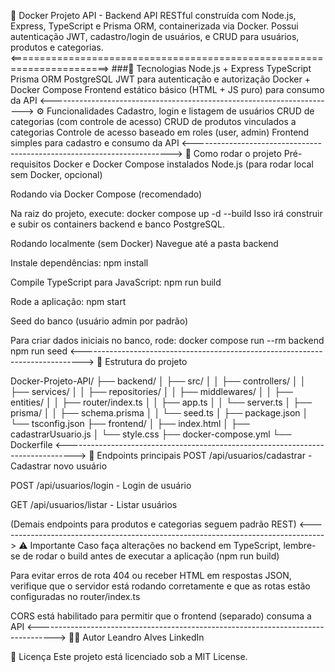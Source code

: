🚀 Docker Projeto API - Backend
API RESTful construída com Node.js, Express, TypeScript e Prisma ORM, containerizada via Docker.
Possui autenticação JWT, cadastro/login de usuários, e CRUD para usuários, produtos e categorias.
<=======================================================================>
###🧠 Tecnologias
Node.js + Express
TypeScript
Prisma ORM
PostgreSQL
JWT para autenticação e autorização
Docker + Docker Compose
Frontend estático básico (HTML + JS puro) para consumo da API
<----------------------------------------------------------------------->
⚙️ Funcionalidades
Cadastro, login e listagem de usuários
CRUD de categorias (com controle de acesso)
CRUD de produtos vinculados a categorias
Controle de acesso baseado em roles (user, admin)
Frontend simples para cadastro e consumo da API
<------------------------------------------------------------------------>
🚀 Como rodar o projeto
Pré-requisitos
Docker e Docker Compose instalados
Node.js (para rodar local sem Docker, opcional)

Rodando via Docker Compose (recomendado)

Na raiz do projeto, execute:
docker compose up -d --build
Isso irá construir e subir os containers backend e banco PostgreSQL.

Rodando localmente (sem Docker)
Navegue até a pasta backend

Instale dependências:
npm install

Compile TypeScript para JavaScript:
npm run build

Rode a aplicação:
npm start

Seed do banco (usuário admin por padrão)

Para criar dados iniciais no banco, rode:
docker compose run --rm backend npm run seed
<------------------------------------------------------------------------------>
🧱 Estrutura do projeto

Docker-Projeto-API/
├── backend/
│ ├── src/
│ │ ├── controllers/
│ │ ├── services/
│ │ ├── repositories/
│ │ ├── middlewares/
│ │ ├── entities/
│ │ ├── router/index.ts
│ │ ├── app.ts
│ │ └── server.ts
│ ├── prisma/
│ │ ├── schema.prisma
│ │ └── seed.ts
│ ├── package.json
│ └── tsconfig.json
├── frontend/
│ ├── index.html
│ ├── cadastrarUsuario.js
│ └── style.css
├── docker-compose.yml
└── Dockerfile
<-------------------------------------------------------------------------------->
📡 Endpoints principais
POST /api/usuarios/cadastrar - Cadastrar novo usuário

POST /api/usuarios/login - Login de usuário

GET /api/usuarios/listar - Listar usuários

(Demais endpoints para produtos e categorias seguem padrão REST)
<--------------------------------------------------------------------------------->
⚠️ Importante
Caso faça alterações no backend em TypeScript, lembre-se de rodar o build antes de executar a aplicação (npm run build)

Para evitar erros de rota 404 ou receber HTML em respostas JSON, verifique que o servidor está rodando corretamente e que as rotas estão configuradas no router/index.ts

CORS está habilitado para permitir que o frontend (separado) consuma a API
<---------------------------------------------------------------------------------->
👨‍💻 Autor
Leandro Alves
LinkedIn

📜 Licença
Este projeto está licenciado sob a MIT License.
